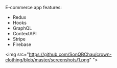

E-commerce app features:

* Redux
* Hooks
* GraphQL
* ContextAPI
* Stripe
* Firebase



<img src="https://github.com/SonQBChau/crown-clothing/blob/master/screenshots/1.png" ">
